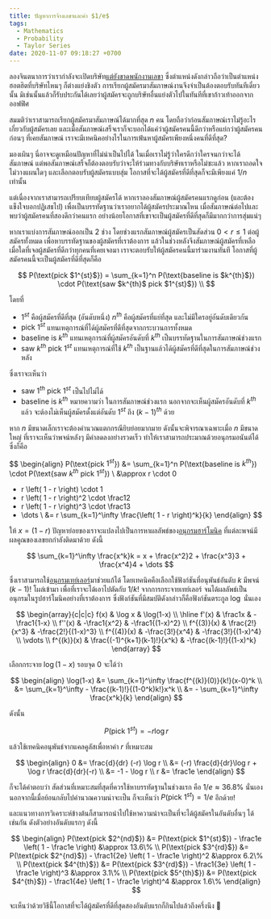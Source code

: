 ```yaml
---
title: ปัญหาการจ้างเลขาและค่า $1/e$
tags:
  - Mathematics
  - Probability
  - Taylor Series
date: 2020-11-07 09:18:27 +0700
---
```


ลองจินตนาการว่าเรากำลังจะเปิดบริษัท[แต่ยังขาดพนักงานเลขา][secretary problem] ซึ่งตำแหน่งดังกล่าวถือว่าเป็นตำแหน่งฮอตฮิตที่บริษัทไหนๆ ก็ต่างแย่งชิงตัว การเรียกผู้สมัครมาสัมภาษณ์งานจึงจำเป็นต้องตอบรับทันทีเดี๋ยวนั้น มิเช่นนั้นแล้วก็รับประกันได้เลยว่าผู้สมัครจะถูกบริษัทอื่นแย่งตัวไปในทันทีที่เขาก้าวเท้าออกจากออฟฟิศ

สมมติว่าเราสามารถเรียกผู้สมัครมาสัมภาษณ์ได้มากที่สุด $n$ คน โดยถือว่าก่อนสัมภาษณ์เราไม่รู้อะไรเกี่ยวกับผู้สมัครเลย และเมื่อสัมภาษณ์เสร็จเราก็จะบอกได้แค่ว่าผู้สมัครคนนี้ดีกว่าหรือแย่กว่าผู้สมัครคนก่อนๆ ที่เคยสัมภาษณ์ เราจะมีเทคนิคอย่างไรในการเฟ้นหาผู้สมัครเพียงหนึ่งคนที่ดีที่สุด?

มองเผินๆ นี่อาจจะดูเหมือนปัญหาที่ไม่น่าเป็นไปได้ ในเมื่อเราไม่รู้ว่าใครดีกว่าใครจนกว่าจะได้สัมภาษณ์ แต่พอสัมภาษณ์เสร็จก็ต้องตอบรับว่าจะให้ร่วมทางกับบริษัทเราหรือไม่ซะแล้ว หากเราถอดใจไม่วางแผนใดๆ และเลือกตอบรับผู้สมัครแบบสุ่ม โอกาสที่จะได้ผู้สมัครที่ดีที่สุดก็จะมีเพียงแค่ $1/n$ เท่านั้น

แต่เนื่องจากเราสามารถเปรียบเทียบผู้สมัครได้ หากเราลองสัมภาษณ์ผู้สมัครคนแรกดูก่อน (และต้องแข็งใจบอกปฏิเสธไป) เพื่อเป็นบรรทัดฐานว่าเราอยากได้ผู้สมัครประมาณไหน เมื่อสัมภาษณ์ต่อไปและพบว่าผู้สมัครคนที่สองดีกว่าคนแรก อย่างน้อยโอกาสที่เขาจะเป็นผู้สมัครที่ดีที่สุดก็มีมากกว่าการสุ่มแน่ๆ

หากเราแบ่งการสัมภาษณ์ออกเป็น 2 ช่วง โดยช่วงแรกสัมภาษณ์ผู้สมัครเป็นสัดส่วน $0<r\le 1$ ต่อผู้สมัครทั้งหมด เพื่อหาบรรทัดฐานของผู้สมัครที่เราต้องการ แล้วในช่วงหลังจึงสัมภาษณ์ผู้สมัครที่เหลือ เมื่อใดที่เจอผู้สมัครที่ดีกว่าทุกคนที่เคยเจอมา เราจะตอบรับให้ผู้สมัครคนนี้มาร่วมงานทันที โอกาสที่ผู้สมัครคนนี้จะเป็นผู้สมัครที่ดีที่สุดก็คือ

$$
P(\text{pick $1^{st}$}) = \sum_{k=1}^n P(\text{baseline is $k^{th}$}) \cdot P(\text{saw $k^{th}$ pick $1^{st}$}) \\
$$

โดยที่

- $1^{st}$ คือผู้สมัครที่ดีที่สุด (อันดับหนึ่ง) $n^{th}$ คือผู้สมัครที่แย่ที่สุด และไม่มีใครอยู่อันดับเดียวกัน
- $\text{pick $1^{st}$}$ แทนเหตุการณ์ที่ได้ผู้สมัครที่ดีที่สุดจากกระบวนการทั้งหมด
- $\text{baseline is $k^{th}$}$ แทนเหตุการณ์ที่ผู้สมัครอันดับที่ $k^{th}$ เป็นบรรทัดฐานในการสัมภาษณ์ช่วงแรก
- $\text{saw $k^{th}$ pick $1^{st}$}$ แทนเหตุการณ์ที่ใช้ $k^{th}$ เป็นฐานแล้วได้ผู้สมัครที่ดีที่สุดในการสัมภาษณ์ช่วงหลัง

ซึ่งเราจะเห็นว่า

- $\text{saw $1^{th}$ pick $1^{st}$}$ เป็นไปไม่ได้
- $\text{baseline is $k^{th}$}$ หมายความว่า ในการสัมภาษณ์ช่วงแรก นอกจากจะเห็นผู้สมัครอันดับที่ $k^{th}$ แล้ว จะต้องไม่เห็นผู้สมัครตั้งแต่อันดับ $1^{st}$ ถึง $(k-1)^{th}$ ด้วย

หาก $n$ มีขนาดเล็กเราจะต้องคำนวณแตกกรณียิบย่อยมากมาย ดังนั้นจะพิจารณาเฉพาะเมื่อ $n$ มีขนาดใหญ่ ที่เราจะเห็นว่าพจน์หลังๆ มีค่าลดลงอย่างรวดเร็ว ทำให้เราสามารถประมาณด้วยอนุกรมอนันต์ได้ ซึ่งก็คือ

$$
\begin{align}
P(\text{pick $1^{st}$}) &= \sum_{k=1}^n P(\text{baseline is $k^{th}$}) \cdot P(\text{saw $k^{th}$ pick $1^{st}$}) \\
  &\approx r \cdot 0
   + r \left( 1 - r \right) \cdot 1 
   + r \left( 1 - r \right)^2 \cdot \frac12
   + r \left( 1 - r \right)^3 \cdot \frac13
   + \dots
   \\
  &= r \sum_{k=1}^\infty \frac{\left( 1 - r \right)^k}{k}
\end{align}
$$

ให้ $x=(1-r)$ ปัญหาย่อยของเราจะแปลงไปเป็นการหาผลลัพธ์ของ[อนุกรมฮาร์โมนิค][harmonic series] ที่แต่ละพจน์มีผลคูณของเลขยกกำลังติดมาด้วย ดังนี้

$$
\sum_{k=1}^\infty \frac{x^k}k = x + \frac{x^2}2 + \frac{x^3}3 + \frac{x^4}4 + \dots
$$

ซึ่งเราสามารถใช้[อนุกรมเทย์เลอร์][taylor series]มาช่วยแก้ได้ โดยเทคนิคคือเลือกใช้ฟังก์ชันที่อนุพันธ์อันดับ $k$ มีพจน์ $(k-1)!$ โผล่เข้ามา เพื่อที่เราจะได้เอาไปตัดกับ $1/k!$ จากการกระจายเทย์เลอร์ จนได้ผลลัพธ์เป็นอนุกรมในรูปฮาร์โมนิคอย่างที่เราต้องการ ซึ่งฟังก์ชันที่มีสมบัติดังกล่าวก็คือฟังก์ชันตระกูล $\log$ นั่นเอง

$$
\begin{array}{c|c|c}
f(x)       & \log x                       & \log(1-x)           \\
\hline
f'(x)      & \frac1x                      & -\frac1{1-x}        \\
f''(x)     & -\frac1{x^2}                 & -\frac1{(1-x)^2}    \\
f^{(3)}(x) & \frac{2!}{x^3}               & -\frac{2!}{(1-x)^3} \\
f^{(4)}(x) & -\frac{3!}{x^4}              & -\frac{3!}{(1-x)^4} \\
\vdots \\
f^{(k)}(x) & \frac{(-1)^{k+1}(k-1)!}{x^k} & -\frac{(k-1)!}{(1-x)^k}
\end{array}
$$

เลือกกระจาย $\log (1-x)$ รอบจุด 0 จะได้ว่า

$$
\begin{align}
\log(1-x) &= \sum_{k=1}^\infty \frac{f^{(k)}(0)}{k!}(x-0)^k \\
          &= \sum_{k=1}^\infty - \frac{(k-1)!}{(1-0^k)k!}x^k \\
          &= - \sum_{k=1}^\infty \frac{x^k}{k}
\end{align}
$$

ดังนั้น

$$
P(\text{pick $1^{st}$}) = - r \log r
$$

แล้วใช้เทคนิคอนุพันธ์จากแคลคูลัสเพื่อหาค่า $r$ ที่เหมาะสม

$$
\begin{align}
0 &= \frac{d}{dr} (-r) \log r \\
  &= (-r) \frac{d}{dr}\log r + \log r \frac{d}{dr}(-r) \\
  &= -1 - \log r \\
r &= \frac1e
\end{align}
$$

ก็จะได้คำตอบว่า สัดส่วนที่เหมาะสมที่สุดที่ควรใช้หาบรรทัดฐานในช่วงแรก คือ $1/e \approx 36.8\%$ นั่นเอง นอกจากนี้เมื่อย้อนกลับไปคำนวณความน่าจะเป็น ก็จะเห็นว่า $P(\text{pick $1^{st}$}) = 1/e$ อีกด้วย!

และแนวทางการวิเคราะห์ข้างต้นก็สามารถนำไปใช้หาความน่าจะเป็นที่จะได้ผู้สมัครในอันดับอื่นๆ ได้เช่นกัน ดังตัวอย่างอันดับแรกๆ ดังนี้

$$ \begin{align}
P(\text{pick $2^{nd}$}) &= P(\text{pick $1^{st}$}) - \frac1e \left( 1 - \frac1e \right) &\approx 13.6\% \\
P(\text{pick $3^{rd}$}) &= P(\text{pick $2^{nd}$}) - \frac1{2e} \left( 1 - \frac1e \right)^2 &\approx 6.2\% \\
P(\text{pick $4^{th}$}) &= P(\text{pick $3^{rd}$}) - \frac1{3e} \left( 1 - \frac1e \right)^3 &\approx 3.1\% \\
P(\text{pick $5^{th}$}) &= P(\text{pick $4^{th}$}) - \frac1{4e} \left( 1 - \frac1e \right)^4 &\approx 1.6\%
\end{align} $$

จะเห็นว่าด้วยวิธีนี้โอกาสที่จะได้ผู้สมัครที่ดีที่สุดสองอันดับแรกก็กินไปแล้วถึงครึ่งนึง 🤯



[secretary problem]: //en.wikipedia.org/wiki/Secretary_problem
[harmonic series]: //en.wikipedia.org/wiki/Harmonic_series_(mathematics)
[taylor series]: //en.wikipedia.org/wiki/Taylor_series
